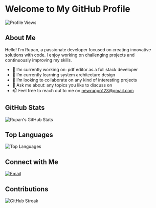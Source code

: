 # Welcome to My GitHub Profile

![Profile Views](https://komarev.com/ghpvc/?username=ruppo-912116&color=green)

## About Me

Hello! I'm Rupan, a passionate developer focused on creating innovative solutions with code. I enjoy working on challenging projects and continuously improving my skills.

- 🔭 I’m currently working on: pdf editor as a full stack developer
- 🌱 I’m currently learning system architecture design 
- 👯 I’m looking to collaborate on any kind of interesting projects
- 💬 Ask me about: any topics you like to discuss on
- 📫 Feel free to reach out to me on newruppo123@gmail.com

## GitHub Stats

![Rupan's GitHub Stats](https://github-readme-stats.vercel.app/api?username=ruppo-912116&show_icons=true&theme=radical&v=2)

## Top Languages

![Top Languages](https://github-readme-stats.vercel.app/api/top-langs/?username=ruppo-912116&layout=compact&theme=radical)

## Connect with Me

[![Email](https://img.shields.io/badge/Email-red?style=flat-square&logo=gmail&logoColor=white)](mailto:newruppo123@gmail.com)

## Contributions

![GitHub Streak](https://github-readme-streak-stats.herokuapp.com/?user=ruppo-912116&theme=radical&v=1)
